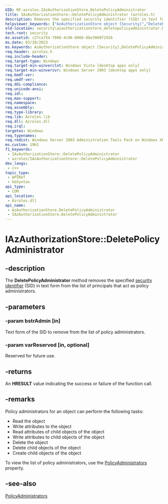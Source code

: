 ```yaml
---
UID: NF:azroles.IAzAuthorizationStore.DeletePolicyAdministrator
title: IAzAuthorizationStore::DeletePolicyAdministrator (azroles.h)
description: Removes the specified security identifier (SID) in text form from the list of principals that act as policy administrators.
helpviewer_keywords: ["AzAuthorizationStore object [Security]","DeletePolicyAdministrator method","DeletePolicyAdministrator","DeletePolicyAdministrator method [Security]","DeletePolicyAdministrator method [Security]","AzAuthorizationStore object","DeletePolicyAdministrator method [Security]","IAzAuthorizationStore interface","IAzAuthorizationStore interface [Security]","DeletePolicyAdministrator method","IAzAuthorizationStore.DeletePolicyAdministrator","IAzAuthorizationStore::DeletePolicyAdministrator","azroles/IAzAuthorizationStore::DeletePolicyAdministrator","security.azauthorizationstore_deletepolicyadministrator"]
old-location: security\azauthorizationstore_deletepolicyadministrator.htm
tech.root: security
ms.assetid: c27ca754-7808-4c96-8966-0be3960f2926
ms.date: 03/20/2023
ms.keywords: AzAuthorizationStore object [Security],DeletePolicyAdministrator method, DeletePolicyAdministrator, DeletePolicyAdministrator method [Security], DeletePolicyAdministrator method [Security],AzAuthorizationStore object, DeletePolicyAdministrator method [Security],IAzAuthorizationStore interface, IAzAuthorizationStore interface [Security],DeletePolicyAdministrator method, IAzAuthorizationStore.DeletePolicyAdministrator, IAzAuthorizationStore::DeletePolicyAdministrator, azroles/IAzAuthorizationStore::DeletePolicyAdministrator, security.azauthorizationstore_deletepolicyadministrator
req.header: azroles.h
req.include-header: 
req.target-type: Windows
req.target-min-winverclnt: Windows Vista [desktop apps only]
req.target-min-winversvr: Windows Server 2003 [desktop apps only]
req.kmdf-ver: 
req.umdf-ver: 
req.ddi-compliance: 
req.unicode-ansi: 
req.idl: 
req.max-support: 
req.namespace: 
req.assembly: 
req.type-library: 
req.lib: Azroles.lib
req.dll: Azroles.dll
req.irql: 
targetos: Windows
req.typenames: 
req.redist: Windows Server 2003 Administration Tools Pack on Windows XP
ms.custom: 19H1
f1_keywords:
 - IAzAuthorizationStore::DeletePolicyAdministrator
 - azroles/IAzAuthorizationStore::DeletePolicyAdministrator
dev_langs:
 - c++
topic_type:
 - APIRef
 - kbSyntax
api_type:
 - COM
api_location:
 - Azroles.dll
api_name:
 - AzAuthorizationStore.DeletePolicyAdministrator
 - IAzAuthorizationStore.DeletePolicyAdministrator
---
```


# IAzAuthorizationStore::DeletePolicyAdministrator

## -description

The **DeletePolicyAdministrator** method removes the specified [security identifier](/windows/win32/SecGloss/s-gly) (SID) in text form from the list of principals that act as policy administrators.

## -parameters

### -param bstrAdmin [in]

Text form of the SID to remove from the list of policy administrators.

### -param varReserved [in, optional]

Reserved for future use.

## -returns

An **HRESULT** value indicating the success or failure of the function call.

## -remarks

Policy administrators for an object can perform the following tasks:

- Read the object
- Write attributes to the object
- Read attributes of child objects of the object
- Write attributes to child objects of the object
- Delete the object
- Delete child objects of the object
- Create child objects of the object

To view the list of policy administrators, use the [PolicyAdministrators](nf-azroles-iazauthorizationstore-get_policyadministrators.md) property.

## -see-also

[PolicyAdministrators](nf-azroles-iazauthorizationstore-get_policyadministrators.md)
